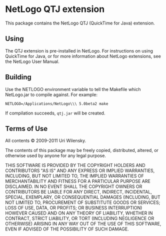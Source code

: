 # NetLogo QTJ extension

This package contains the NetLogo QTJ (QuickTime for Java) extension.

## Using

The QTJ extension is pre-installed in NetLogo. For instructions on using QuickTime for Java, or for more information about NetLogo extensions, see the NetLogo User Manual.

## Building

Use the NETLOGO environment variable to tell the Makefile which NetLogo.jar to compile against.  For example:

    NETLOGO=/Applications/NetLogo\\\ 5.0beta2 make

If compilation succeeds, `qtj.jar` will be created.

## Terms of Use

All contents © 2009-2011 Uri Wilensky.

The contents of this package may be freely copied, distributed, altered, or otherwise used by anyone for any legal purpose.

THIS SOFTWARE IS PROVIDED BY THE COPYRIGHT HOLDERS AND CONTRIBUTORS "AS IS" AND ANY EXPRESS OR IMPLIED WARRANTIES, INCLUDING, BUT NOT LIMITED TO, THE IMPLIED WARRANTIES OF MERCHANTABILITY AND FITNESS FOR A PARTICULAR PURPOSE ARE DISCLAIMED.  IN NO EVENT SHALL THE COPYRIGHT OWNERS OR CONTRIBUTORS BE LIABLE FOR ANY DIRECT, INDIRECT, INCIDENTAL, SPECIAL, EXEMPLARY, OR CONSEQUENTIAL DAMAGES (INCLUDING, BUT NOT LIMITED TO, PROCUREMENT OF SUBSTITUTE GOODS OR SERVICES; LOSS OF USE, DATA, OR PROFITS; OR BUSINESS INTERRUPTION) HOWEVER CAUSED AND ON ANY THEORY OF LIABILITY, WHETHER IN CONTRACT, STRICT LIABILITY, OR TORT (INCLUDING NEGLIGENCE OR OTHERWISE) ARISING IN ANY WAY OUT OF THE USE OF THIS SOFTWARE, EVEN IF ADVISED OF THE POSSIBILITY OF SUCH DAMAGE.

